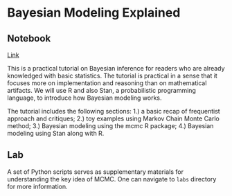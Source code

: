 # Bayesian Modeling Explained

## Notebook

[Link](https://everdark.github.io/k9/notebooks/stats/bayesian/bayesian_modeling_explained.nb.html)

This is a practical tutorial on Bayesian inference for readers who are already knowledged with basic statistics.
The tutorial is practical in a sense that it focuses more on implementation and reasoning than on mathematical artifacts.
We will use R and also Stan, a probabilistic programming language, to introduce how Bayesian modeling works.

The tutorial includes the following sections:
1.) a basic recap of frequentist approach and critiques;
2.) toy examples using Markov Chain Monte Carlo method;
3.) Bayesian modeling using the mcmc R package;
4.) Bayesian modeling using Stan along with R.

## Lab

A set of Python scripts serves as supplementary materials for understanding the key idea of MCMC.
One can navigate to `labs` directory for more information.

